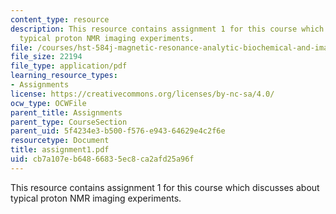 ```yaml
---
content_type: resource
description: This resource contains assignment 1 for this course which discusses about
  typical proton NMR imaging experiments.
file: /courses/hst-584j-magnetic-resonance-analytic-biochemical-and-imaging-techniques-spring-2006/cb7a107eb64866835ec8ca2afd25a96f_assignment1.pdf
file_size: 22194
file_type: application/pdf
learning_resource_types:
- Assignments
license: https://creativecommons.org/licenses/by-nc-sa/4.0/
ocw_type: OCWFile
parent_title: Assignments
parent_type: CourseSection
parent_uid: 5f4234e3-b500-f576-e943-64629e4c2f6e
resourcetype: Document
title: assignment1.pdf
uid: cb7a107e-b648-6683-5ec8-ca2afd25a96f
---
```

This resource contains assignment 1 for this course which discusses about typical proton NMR imaging experiments.